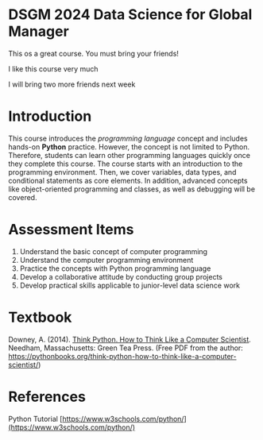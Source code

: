 # DSGM 2024 Data Science for Global Manager

This os a great course. You must bring your friends!

I like this course very much

I will bring two more friends next week

# Introduction

This course introduces the _programming language_ concept and includes hands-on __Python__ practice. However, the concept is not limited to Python. Therefore, students can learn other programming languages quickly once they complete this course. The course starts with an introduction to the programming environment. Then, we cover variables, data types, and conditional statements as core elements. In addition, advanced concepts like object-oriented programming and classes, as well as debugging will be covered.

# Assessment Items

1. Understand the basic concept of computer programming
2. Understand the computer programming environment
3. Practice the concepts with Python programming language
4. Develop a collaborative attitude by conducting group projects
5. Develop practical skills applicable to junior-level data science work

# Textbook

Downey, A. (2014). [Think Python. How to Think Like a Computer Scientist](https://pythonbooks.org/think-python-how-to-think-like-a-computer-scientist). Needham, Massachusetts: Green Tea Press. (Free PDF from the author: https://pythonbooks.org/think-python-how-to-think-like-a-computer-scientist/)

# References

Python Tutorial [https://www.w3schools.com/python/](https://www.w3schools.com/python/)
